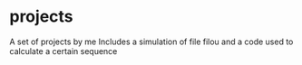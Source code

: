 # projects
A set of projects by me
Includes a simulation of file filou and a code used to calculate a certain sequence

